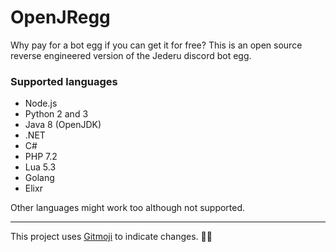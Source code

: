 # OpenJRegg
Why pay for a bot egg if you can get it for free?
This is an open source reverse engineered version of the Jederu discord bot egg.

### Supported languages
- Node.js
- Python 2 and 3
- Java 8 (OpenJDK)
- .NET
- C#
- PHP 7.2
- Lua 5.3
- Golang
- Elixr

Other languages might work too although not supported.

---
This project uses [Gitmoji](https://gitmoji.dev/) to indicate changes. 🎉🚀
